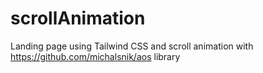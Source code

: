 # scrollAnimation
Landing page using Tailwind CSS and scroll animation with https://github.com/michalsnik/aos library
